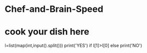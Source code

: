 # Chef-and-Brain-Speed
# cook your dish here
l=list(map(int,input().split()))
print('YES') if l[1]>l[0] else print('NO')
